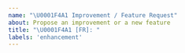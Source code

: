 ```yaml
---
name: "\U0001F4A1 Improvement / Feature Request"
about: Propose an improvement or a new feature
title: "\U0001F4A1 [FR]: "
labels: 'enhancement'
---
```

